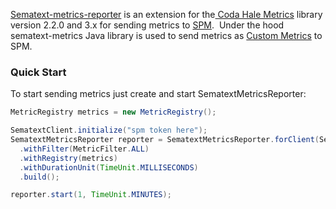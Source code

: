 [Sematext-metrics-reporter](https://github.com/sematext/sematext-metrics-reporter)
is an extension for the[ Coda Hale
Metrics](http://metrics.codahale.com/) library version 2.2.0 and 3.x for
sending metrics to [SPM](https://sematext.com/spm/).  Under the
hood sematext-metrics Java library is used to send metrics as [Custom
Metrics](Custom-Metrics) to SPM.

### Quick Start

To start sending metrics just create and start SematextMetricsReporter:

``` java
MetricRegistry metrics = new MetricRegistry();

SematextClient.initialize("spm token here");
SematextMetricsReporter reporter = SematextMetricsReporter.forClient(SematextClient.client())
  .withFilter(MetricFilter.ALL)
  .withRegistry(metrics)
  .withDurationUnit(TimeUnit.MILLISECONDS)
  .build();

reporter.start(1, TimeUnit.MINUTES);
```

